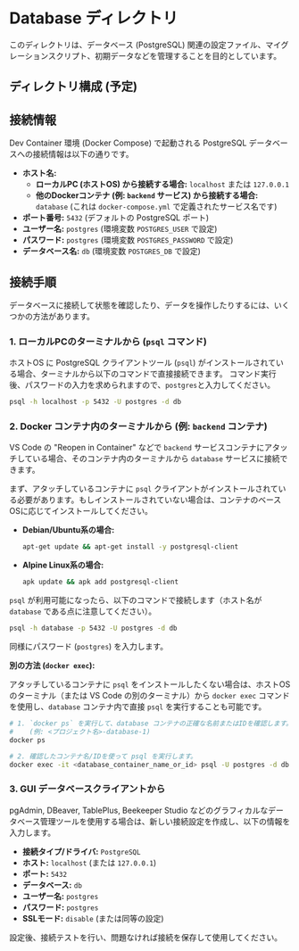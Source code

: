 # Database ディレクトリ

このディレクトリは、データベース (PostgreSQL) 関連の設定ファイル、マイグレーションスクリプト、初期データなどを管理することを目的としています。

## ディレクトリ構成 (予定)

## 接続情報

Dev Container 環境 (Docker Compose) で起動される PostgreSQL データベースへの接続情報は以下の通りです。

* **ホスト名:**
    * **ローカルPC (ホストOS) から接続する場合:** `localhost` または `127.0.0.1`
    * **他のDockerコンテナ (例: `backend` サービス) から接続する場合:** `database` (これは `docker-compose.yml` で定義されたサービス名です)
* **ポート番号:** `5432` (デフォルトの PostgreSQL ポート)
* **ユーザー名:** `postgres` (環境変数 `POSTGRES_USER` で設定)
* **パスワード:** `postgres` (環境変数 `POSTGRES_PASSWORD` で設定)
* **データベース名:** `db` (環境変数 `POSTGRES_DB` で設定)

## 接続手順

データベースに接続して状態を確認したり、データを操作したりするには、いくつかの方法があります。

### 1. ローカルPCのターミナルから (`psql` コマンド)

ホストOS に PostgreSQL クライアントツール (`psql`) がインストールされている場合、ターミナルから以下のコマンドで直接接続できます。
コマンド実行後、パスワードの入力を求められますので、`postgres`と入力してください。

```bash
psql -h localhost -p 5432 -U postgres -d db
```
### 2. Docker コンテナ内のターミナルから (例: `backend` コンテナ)

VS Code の "Reopen in Container" などで `backend` サービスコンテナにアタッチしている場合、そのコンテナ内のターミナルから `database` サービスに接続できます。

まず、アタッチしているコンテナに `psql` クライアントがインストールされている必要があります。もしインストールされていない場合は、コンテナのベースOSに応じてインストールしてください。

* **Debian/Ubuntu系の場合:**
    ```bash
    apt-get update && apt-get install -y postgresql-client
    ```
* **Alpine Linux系の場合:**
    ```bash
    apk update && apk add postgresql-client
    ```

`psql` が利用可能になったら、以下のコマンドで接続します（ホスト名が `database` である点に注意してください）。

```bash
psql -h database -p 5432 -U postgres -d db
```
同様にパスワード (`postgres`) を入力します。

**別の方法 (`docker exec`):**

アタッチしているコンテナに `psql` をインストールしたくない場合は、ホストOSのターミナル（または VS Code の別のターミナル）から `docker exec` コマンドを使用し、`database` コンテナ内で直接 `psql` を実行することも可能です。

```bash
# 1. `docker ps` を実行して、database コンテナの正確な名前またはIDを確認します。
#    (例: <プロジェクト名>-database-1)
docker ps

# 2. 確認したコンテナ名/IDを使って psql を実行します。
docker exec -it <database_container_name_or_id> psql -U postgres -d db
```

### 3. GUI データベースクライアントから

pgAdmin, DBeaver, TablePlus, Beekeeper Studio などのグラフィカルなデータベース管理ツールを使用する場合は、新しい接続設定を作成し、以下の情報を入力します。

* **接続タイプ/ドライバ:** `PostgreSQL`
* **ホスト:** `localhost` (または `127.0.0.1`)
* **ポート:** `5432`
* **データベース:** `db`
* **ユーザー名:** `postgres`
* **パスワード:** `postgres`
* **SSLモード:** `disable` (または同等の設定)

設定後、接続テストを行い、問題なければ接続を保存して使用してください。
